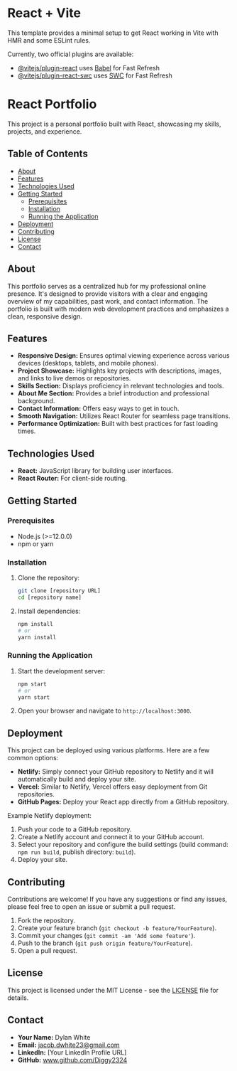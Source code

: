 # React + Vite

This template provides a minimal setup to get React working in Vite with HMR and some ESLint rules.

Currently, two official plugins are available:

- [@vitejs/plugin-react](https://github.com/vitejs/vite-plugin-react/blob/main/packages/plugin-react/README.md) uses [Babel](https://babeljs.io/) for Fast Refresh
- [@vitejs/plugin-react-swc](https://github.com/vitejs/vite-plugin-react-swc) uses [SWC](https://swc.rs/) for Fast Refresh

# React Portfolio

This project is a personal portfolio built with React, showcasing my skills, projects, and experience.

## Table of Contents

- [About](#about)
- [Features](#features)
- [Technologies Used](#technologies-used)
- [Getting Started](#getting-started)
  - [Prerequisites](#prerequisites)
  - [Installation](#installation)
  - [Running the Application](#running-the-application)
- [Deployment](#deployment)
- [Contributing](#contributing)
- [License](#license)
- [Contact](#contact)

## About

This portfolio serves as a centralized hub for my professional online presence. It's designed to provide visitors with a clear and engaging overview of my capabilities, past work, and contact information. The portfolio is built with modern web development practices and emphasizes a clean, responsive design.

## Features

-   **Responsive Design:** Ensures optimal viewing experience across various devices (desktops, tablets, and mobile phones).
-   **Project Showcase:** Highlights key projects with descriptions, images, and links to live demos or repositories.
-   **Skills Section:** Displays proficiency in relevant technologies and tools.
-   **About Me Section:** Provides a brief introduction and professional background.
-   **Contact Information:** Offers easy ways to get in touch.
-   **Smooth Navigation:** Utilizes React Router for seamless page transitions.
-   **Performance Optimization:** Built with best practices for fast loading times.

## Technologies Used

-   **React:** JavaScript library for building user interfaces.
-   **React Router:** For client-side routing.

## Getting Started

### Prerequisites

-   Node.js (>=12.0.0)
-   npm or yarn

### Installation

1.  Clone the repository:

    ```bash
    git clone [repository URL]
    cd [repository name]
    ```

2.  Install dependencies:

    ```bash
    npm install
    # or
    yarn install
    ```

### Running the Application

1.  Start the development server:

    ```bash
    npm start
    # or
    yarn start
    ```

2.  Open your browser and navigate to `http://localhost:3000`.

## Deployment

This project can be deployed using various platforms. Here are a few common options:

-   **Netlify:** Simply connect your GitHub repository to Netlify and it will automatically build and deploy your site.
-   **Vercel:** Similar to Netlify, Vercel offers easy deployment from Git repositories.
-   **GitHub Pages:** Deploy your React app directly from a GitHub repository.

Example Netlify deployment:

1.  Push your code to a GitHub repository.
2.  Create a Netlify account and connect it to your GitHub account.
3.  Select your repository and configure the build settings (build command: `npm run build`, publish directory: `build`).
4.  Deploy your site.

## Contributing

Contributions are welcome! If you have any suggestions or find any issues, please feel free to open an issue or submit a pull request.

1.  Fork the repository.
2.  Create your feature branch (`git checkout -b feature/YourFeature`).
3.  Commit your changes (`git commit -am 'Add some feature'`).
4.  Push to the branch (`git push origin feature/YourFeature`).
5.  Open a pull request.

## License

This project is licensed under the MIT License - see the [LICENSE](LICENSE) file for details.

## Contact

-   **Your Name:** Dylan White
-   **Email:** jacob.dwhite23@gmail.com
-   **LinkedIn:** [Your LinkedIn Profile URL]
-   **GitHub:** www.github.com/Diggy2324
